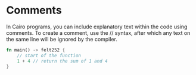 # Comments

In Cairo programs, you can include explanatory text within the code using comments. To create a comment, use the // syntax, after which any text on the same line will be ignored by the compiler.

```rust
fn main() -> felt252 {
    // start of the function
    1 + 4 // return the sum of 1 and 4
}
```
